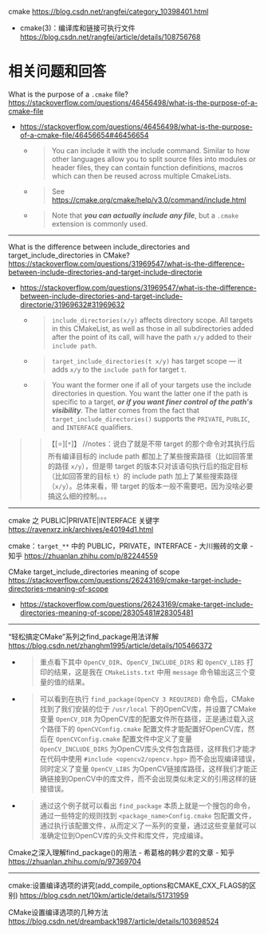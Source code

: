 
cmake https://blog.csdn.net/rangfei/category_10398401.html
- cmake(3)：编译库和链接可执行文件 https://blog.csdn.net/rangfei/article/details/108756768

# 相关问题和回答

What is the purpose of a `.cmake` file? https://stackoverflow.com/questions/46456498/what-is-the-purpose-of-a-cmake-file
- https://stackoverflow.com/questions/46456498/what-is-the-purpose-of-a-cmake-file/46456654#46456654
  * > You can include it with the include command. Similar to how other languages allow you to split source files into modules or header files, they can contain function definitions, macros which can then be reused across multiple CmakeLists.
  * > See https://cmake.org/cmake/help/v3.0/command/include.html
  * > Note that ***you can actually include any file***, but a `.cmake` extension is commonly used.

--------------------------------------------------

What is the difference between include_directories and target_include_directories in CMake? https://stackoverflow.com/questions/31969547/what-is-the-difference-between-include-directories-and-target-include-directorie
- https://stackoverflow.com/questions/31969547/what-is-the-difference-between-include-directories-and-target-include-directorie/31969632#31969632
  * > `include_directories(x/y)` affects directory scope. All targets in this CMakeList, as well as those in all subdirectories added after the point of its call, will have the path `x/y` added to their `include path`.
  * > `target_include_directories(t x/y)` has target scope — it adds `x/y` to the `include path` for target `t`.
  * > You want the former one if all of your targets use the include directories in question. You want the latter one if the path is specific to a target, ***or if you want finer control of the path's visibility***. The latter comes from the fact that `target_include_directories()` supports the `PRIVATE`, `PUBLIC`, and `INTERFACE` qualifiers.
>> 【[:star:][`*`]】 //notes：说白了就是不带 target 的那个命令对其执行后所有编译目标的 include path 都加上了某些搜索路径（比如回答里的路径 `x/y`），但是带 target 的版本只对该语句执行后的指定目标（比如回答里的目标 `t`）的 include path  加上了某些搜索路径（`x/y`）。总体来看，带 target 的版本一般不需要吧，因为没啥必要搞这么细的控制。。。

--------------------------------------------------

cmake 之 PUBLIC|PRIVATE|INTERFACE 关键字 https://ravenxrz.ink/archives/e40194d1.html

cmake：`target_**` 中的 PUBLIC，PRIVATE，INTERFACE - 大川搬砖的文章 - 知乎 https://zhuanlan.zhihu.com/p/82244559

CMake target_include_directories meaning of scope https://stackoverflow.com/questions/26243169/cmake-target-include-directories-meaning-of-scope
- https://stackoverflow.com/questions/26243169/cmake-target-include-directories-meaning-of-scope/28305481#28305481

--------------------------------------------------

“轻松搞定CMake”系列之find_package用法详解 https://blog.csdn.net/zhanghm1995/article/details/105466372
- > 重点看下其中 `OpenCV_DIR`、`OpenCV_INCLUDE_DIRS` 和 `OpenCV_LIBS` 打印的结果，这是我在 `CMakeLists.txt` 中用 `message` 命令输出这三个变量的值的结果。
- > 可以看到在执行 `find_package(OpenCV 3 REQUIRED)` 命令后，CMake找到了我们安装的位于 `/usr/local` 下的OpenCV库，并设置了CMake变量 `OpenCV_DIR` 为OpenCV库的配置文件所在路径，正是通过载入这个路径下的 `OpenCVConfig.cmake` 配置文件才能配置好OpenCV库，然后在 `OpenCVConfig.cmake` 配置文件中定义了变量 `OpenCV_INCLUDE_DIRS` 为OpenCV库头文件包含路径，这样我们才能才在代码中使用 `#include <opencv2/opencv.hpp>` 而不会出现编译错误，同时定义了变量 `OpenCV_LIBS` 为OpenCV链接库路径，这样我们才能正确链接到OpenCV中的库文件，而不会出现类似未定义的引用这样的链接错误。
- > 通过这个例子就可以看出 `find_package` 本质上就是一个搜包的命令，通过一些特定的规则找到 `<package_name>Config.cmake` 包配置文件，通过执行该配置文件，从而定义了一系列的变量，通过这些变量就可以准确定位到OpenCV库的头文件和库文件，完成编译。

Cmake之深入理解find_package()的用法 - 希葛格的韩少君的文章 - 知乎 https://zhuanlan.zhihu.com/p/97369704

--------------------------------------------------

cmake:设置编译选项的讲究(add_compile_options和CMAKE_CXX_FLAGS的区别) https://blog.csdn.net/10km/article/details/51731959

CMake设置编译选项的几种方法 https://blog.csdn.net/dreamback1987/article/details/103698524

